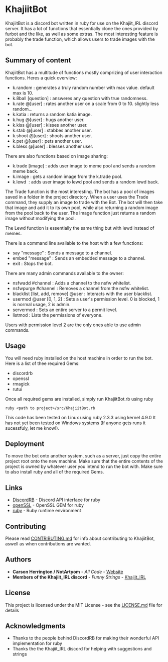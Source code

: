 # KhajiitBot

KhajiitBot is a discord bot written in ruby for use on the Khajiit_IRL discord server. It has a lot of functions that essentially clone the ones provided by furbot and the like, as well as some extras. The most interesting feature is probably the trade function, which allows users to trade images with the bot.

## Summary of content

KhajiitBot has a multitude of functions mostly comprizing of user interaction functions. Heres a quick overview:

  * k.random <max value>  :  generates a truly random number with max value. default max is 10.
  * k.8ball [question]    :  answeres any question with true randomness.
  * k.rate @[user]        :  rates another user on a scale from 0 to 10. slightly less random...
  * k.katia               :  returns a random katia image.
  * k.hug @[user]     :  hugs another user.
  * k.kiss @[user]    :  kisses another user.
  * k.stab @[user]    :  stabbes another user.
  * k.shoot @[user]   :  shoots another user.
  * k.pet @[user]     :  pets another user.
  * k.bless @[user]   :  blesses another user.

There are also functions based on image sharing:

  * k.trade [image]       :  adds user image to meme pool and sends a random meme back.
  * k.image               :  gets a random image from the k.trade pool.
  * k.lewd <image>        :  adds user image to lewd pool and sends a random lewd back.

The Trade function is the most interesting. The bot has a pool of images saved in a folder in the project directory.
When a user uses the Trade command, they supply an image to trade with the Bot.
The bot will then take that image and add it to its own pool, while also returning a random image from the pool back to the user.
The Image function just returns a random image without modifying the pool.

The Lewd function is essentially the same thing but with lewd instead of memes.

There is a command line available to the host with a few functions:

  * say <channel id> "message"   : Sends a message to a channel.
  * embed <channel id> "message" : Sends an embedded message to a channel.
  * exit                         : Stops the bot.

There are many admin commands available to the owner:

  * nsfwadd #channel                                :  Adds a channel to the nsfw whitelist.
  * nsfwpurge #channel                              :  Removes a channel from the nsfw whitelist.
  * blacklist [list, add, remove] @user <command>   :  Interacts with the user blacklist.
  * usermod @user [0, 1, 2]                         :  Sets a user's permission level. 0 is blocked, 1 is normal usage, 2 is admin.
  * servermod                                       :  Sets an entire server to a permit level.
  * listmod                                         :  Lists the permissions of everyone.

Users with permission level 2 are the only ones able to use admin commands.

## Usage

You will need ruby installed on the host machine in order to run the bot. Here is a list of thee required Gems:

  * discordrb
  * openssl
  * rmagick
  * rutui

Once all required gems are installed, simply run KhajiitBot.rb using ruby

```
ruby <path to project>/src/KhajiitBot.rb
```

This code has been tested on Linux using ruby 2.3.3 using kernel 4.9.0
It has not yet been tested on Windows systems (If anyone gets runs it sucessfuly, let me know!).

## Deployment

To move the bot onto another system, such as a server, just copy the entire project root onto the new machine. Make sure that the entire contents of the project is owned by whatever user you intend to run the bot with. Make sure to also install ruby and all of the required Gems.

## Links

* [DiscordRB](https://rubygems.org/gems/discordrb) - Discord API interface for ruby
* [openSSL](https://rubygems.org/gems/openssl) - OpenSSL GEM for ruby
* [ruby](https://www.ruby-lang.org/en/downloads/) - Ruby runtime environment

## Contributing

Please read [CONTRIBUTING.md](https://gist.github.com/PurpleBooth/b24679402957c63ec426) for info about contributing to KhajiitBot, aswell as when contributions are wanted.

## Authors

* **Carson Herrington / NotArtyom** - *All Code* - [Website](http://notartyoms-box.com)
* **Members of the Khajiit_IRL discord** - *Funny Strings* - [Khajiit_IRL](https://www.reddit.com/r/KHAJIIT_IRL/)

## License

This project is licensed under the MIT License - see the [LICENSE.md](LICENSE.md) file for details

## Acknowledgments

* Thanks to the people behind DiscordRB for making their wonderful API implementation for ruby
* Thanks the the Khajiit_IRL discord for helping with suggestions and strings
